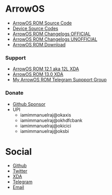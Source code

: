 # ArrowOS

- [ArrowOS ROM Source Code](https://github.com/ArrowOS)
- [Device Source Codes](https://github.com/ArrowOS-Devices)
- [ArrowOS ROM Changelogs OFFICIAL](https://arrowos.net/download/jasmine_sprout)
- [ArrowOS ROM Changelogs UNOFFICIAL](https://github.com/iamimmanuelraj/AOSP/blob/main/CHANGELOGS/ArrowOS.md)
- [ArrowOS ROM Download](https://arrowos.net/download/jasmine_sprout)

### Support

- [ArrowOS ROM 12.1 aka 12L XDA](https://forum.xda-developers.com/t/12-1-s-official-arrow-os-xiaomi-mi-a2-jasmine_sprout-22-04-2022.4435233/)
- [ArrowOS ROM 13.0 XDA](https://forum.xda-developers.com/t/13-t-official-arrow-os-xiaomi-mi-a2-jasmine_sprout.4485215/)
- [My ArrowOS ROM Telegram Suppport Group](https://t.me/yaa2g)

### Donate

- [Github Sponsor](https://github.com/sponsors/iamimmanuelraj/)
- UPI
  - iamimmanuelraj@okaxis
  - iamimmanuelraj@okhdfcbank
  - iamimmanuelraj@okicici
  - iamimmanuelraj@oksbi

# Social

- [Github](https://github.com/iamimmanuelraj)
- [Twitter](https://twitter.com/iamimmanuelraj)
- [XDA](https://forum.xda-developers.com/m/immanuel-raj.9376270/)
- [Telegram](https://t.me/iamimmanuelraj)
- [Email](mailto:iamimmanuelraj@gmail.com)
